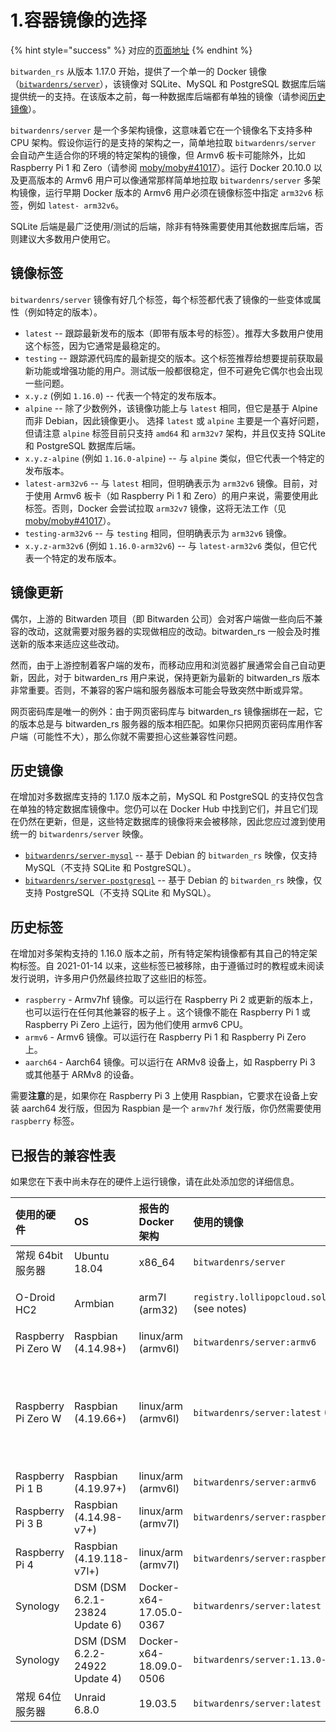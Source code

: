# 1.容器镜像的选择

{% hint style="success" %}
对应的[页面地址](https://github.com/dani-garcia/bitwarden_rs/wiki/Which-container-image-to-use)
{% endhint %}

`bitwarden_rs` 从版本 1.17.0 开始，提供了一个单一的 Docker 镜像（[`bitwardenrs/server`](https://hub.docker.com/r/bitwardenrs/server)），该镜像对 SQLite、MySQL 和 PostgreSQL 数据库后端提供统一的支持。在该版本之前，每一种数据库后端都有单独的镜像（请参阅[历史镜像](which-container-image-to-use.md#historical-images)）。

`bitwardenrs/server` 是一个多架构镜像，这意味着它在一个镜像名下支持多种 CPU 架构。假设你运行的是支持的架构之一，简单地拉取 `bitwardenrs/server` 会自动产生适合你的环境的特定架构的镜像，但 Armv6 板卡可能除外，比如 Raspberry Pi 1 和 Zero（请参阅 [moby/moby\#41017](https://github.com/moby/moby/issues/41017)）。运行 Docker 20.10.0 以及更高版本的 Armv6 用户可以像通常那样简单地拉取 `bitwardenrs/server` 多架构镜像，运行早期 Docker 版本的 Armv6 用户必须在镜像标签中指定 `arm32v6` 标签，例如 `latest- arm32v6`。

SQLite 后端是最广泛使用/测试的后端，除非有特殊需要使用其他数据库后端，否则建议大多数用户使用它。

## 镜像标签 <a id="image-tags"></a>

 `bitwardenrs/server` 镜像有好几个标签，每个标签都代表了镜像的一些变体或属性（例如特定的版本）。

* `latest` --  跟踪最新发布的版本（即带有版本号的标签）。推荐大多数用户使用这个标签，因为它通常是最稳定的。
* `testing` -- 跟踪源代码库的最新提交的版本。这个标签推荐给想要提前获取最新功能或增强功能的用户。测试版一般都很稳定，但不可避免它偶尔也会出现一些问题。
* `x.y.z` \(例如 `1.16.0`\) -- 代表一个特定的发布版本。
* `alpine` -- 除了少数例外，该镜像功能上与 `latest` 相同，但它是基于 Alpine 而非 Debian，因此镜像更小。 选择 `latest` 或 `alpine` 主要是一个喜好问题，但请注意 `alpine` 标签目前只支持 `amd64` 和 `arm32v7` 架构，并且仅支持 SQLite 和 PostgreSQL 数据库后端。
* `x.y.z-alpine` \(例如 `1.16.0-alpine`\) -- 与 `alpine` 类似，但它代表一个特定的发布版本。
* `latest-arm32v6` -- 与 `latest` 相同，但明确表示为 `arm32v6` 镜像。目前，对于使用 Armv6 板卡（如 Raspberry Pi 1 和 Zero）的用户来说，需要使用此标签。否则，Docker 会尝试拉取 `arm32v7` 镜像，这将无法工作（见 [moby/moby\#41017](https://github.com/moby/moby/issues/41017)）。
* `testing-arm32v6` -- 与 `testing` 相同，但明确表示为 `arm32v6` 镜像。
* `x.y.z-arm32v6` \(例如 `1.16.0-arm32v6`\) -- 与 `latest-arm32v6` 类似，但它代表一个特定的发布版本。

## 镜像更新 <a id="image-updates"></a>

偶尔，上游的 Bitwarden 项目（即 Bitwarden 公司）会对客户端做一些向后不兼容的改动，这就需要对服务器的实现做相应的改动。bitwarden\_rs 一般会及时推送新的版本来适应这些改动。

然而，由于上游控制着客户端的发布，而移动应用和浏览器扩展通常会自己自动更新，因此，对于 bitwarden\_rs 用户来说，保持更新为最新的 bitwarden\_rs 版本非常重要。否则，不兼容的客户端和服务器版本可能会导致突然中断或异常。

网页密码库是唯一的例外：由于网页密码库与 bitwarden\_rs 镜像捆绑在一起，它的版本总是与 bitwarden\_rs 服务器的版本相匹配。如果你只把网页密码库用作客户端（可能性不大），那么你就不需要担心这些兼容性问题。

## 历史镜像 <a id="historical-images"></a>

在增加对多数据库支持的 1.17.0 版本之前，MySQL 和 PostgreSQL 的支持仅包含在单独的特定数据库镜像中。您仍可以在 Docker Hub 中找到它们，并且它们现在仍然在更新，但是，这些特定数据库的镜像将来会被移除，因此您应过渡到使用统一的 `bitwardenrs/server` 映像。

* [`bitwardenrs/server-mysql`](https://hub.docker.com/r/bitwardenrs/server-mysql) -- 基于 Debian 的 `bitwarden_rs` 映像，仅支持 MySQL（不支持 SQLite 和 PostgreSQL）。
* [`bitwardenrs/server-postgresql`](https://hub.docker.com/r/bitwardenrs/server-postgresql) -- 基于 Debian 的 `bitwarden_rs` 映像，仅支持 PostgreSQL（不支持 SQLite 和 MySQL）。

## 历史标签 <a id="historical-tags"></a>

在增加对多架构支持的 1.16.0 版本之前，所有特定架构镜像都有其自己的特定架构标签。自 2021-01-14 以来，这些标签已被移除，由于遵循过时的教程或未阅读发行说明，许多用户仍然最终拉取了这些旧的标签。

* `raspberry` - Armv7hf 镜像。可以运行在 Raspberry Pi 2 或更新的版本上，也可以运行在任何其他兼容的板子上 。这个镜像不能在 Raspberry Pi 1 或 Raspberry Pi Zero 上运行，因为他们使用 armv6 CPU。
* `armv6` - Armv6 镜像。可以运行在 Raspberry Pi 1 和 Raspberry Pi Zero 上。
* `aarch64` - Aarch64 镜像。可以运行在 ARMv8 设备上，如 Raspberry Pi 3 或其他基于 ARMv8 的设备。

需要**注意**的是，如果你在 Raspberry Pi 3 上使用 Raspbian，它要求在设备上安装 aarch64 发行版，但因为 Raspbian 是一个 `armv7hf` 发行版，你仍然需要使用 `raspberry` 标签。

## 已报告的兼容性表 <a id="reported-compatibility-table"></a>

如果您在下表中尚未存在的硬件上运行镜像，请在此处添加您的详细信息。

| **使用的硬件** | **OS** | **报告的 Docker  架构** | **使用的镜像** | **状态** | **备注** |
| :--- | :--- | :--- | :--- | :--- | :--- |
| 常规 64bit 服务器 | Ubuntu 18.04 | x86\_64 | `bitwardenrs/server` | OK |  |
| O-Droid HC2 | Armbian | arm7l \(arm32\) | `registry.lollipopcloud.solutions/arm32v7/bitwarden` \(see notes\) | OK | 从上游资源建立的非官方镜像；`bitwardenrs/server:raspberry`  是官方的等效镜像 |
| Raspberry Pi Zero W | Raspbian \(4.14.98+\) | linux/arm \(armv6l\) | `bitwardenrs/server:armv6` | OK |  |
| Raspberry Pi Zero W | Raspbian \(4.19.66+\) | linux/arm \(armv6l\) | `bitwardenrs/server:latest` \(Multiarch\) | OK | 只有在使用 docker 实验性功能 "docker pull --platform=linux/arm/v6"时，才能使用。否则会选择错误的镜像\([https://github.com/dani-garcia/bitwarden\_rs/issues/1064](https://github.com/dani-garcia/bitwarden_rs/issues/1064)\) |
| Raspberry Pi 1 B | Raspbian \(4.19.97+\) | linux/arm \(armv6l\) | `bitwardenrs/server:armv6` | OK |  |
| Raspberry Pi 3 B | Raspbian \(4.14.98-v7+\) | linux/arm \(armv7l\) | `bitwardenrs/server:raspberry` | OK |  |
| Raspberry Pi 4 | Raspbian \(4.19.118-v7l+\) | linux/arm \(armv7l\) | `bitwardenrs/server:raspberry` | OK | 4go 版本, rev 1.1 |
| Synology | DSM \(DSM 6.2.1-23824 Update 6\) | Docker-x64-17.05.0-0367 | `bitwardenrs/server:latest` | OK |  |
| Synology | DSM \(DSM 6.2.2-24922 Update 4\) | Docker-x64-18.09.0-0506 | `bitwardenrs/server:1.13.0-alpine` | OK |  |
| 常规 64位 服务器 | Unraid 6.8.0 | 19.03.5 | `bitwardenrs/server:latest` | OK |  |

